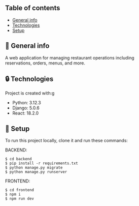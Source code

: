 ## Table of contents
* [General info](#-general-info)
* [Technologies](#-technologies)
* [Setup](#-setup)

## 📄 General info
A web application for managing restaurant operations including reservations, orders, menus, and more. 
	
## 🔒 Technologies
Project is created with:g
* Python: 3.12.3
* Django: 5.0.6
* React: 18.2.0
	
## 🔧 Setup
To run this project locally, clone it and run these commands:

BACKEND:
```
$ cd backend
$ pip install -r requirements.txt
$ python manage.py migrate
$ python manage.py runserver
```
FRONTEND:
```
$ cd frontend
$ npm i
$ npm run dev
```
